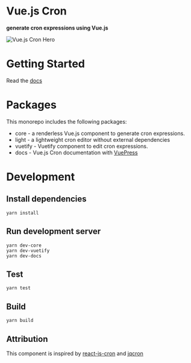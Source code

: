 # Vue.js Cron

**generate cron expressions using Vue.js**

![Vue.js Cron Hero](https://raw.githubusercontent.com/abichinger/vue-js-cron/main/assets/cron-light-hero.png)

# Getting Started

Read the [docs](https://abichinger.github.io/vue-js-cron/)

# Packages

This monorepo includes the following packages:

- core - a renderless Vue.js component to generate cron expressions.
- light - a lightweight cron editor without external dependencies
- vuetify - Vuetify component to edit cron expressions.
- docs - Vue.js Cron documentation with [VuePress](https://vuepress.vuejs.org/)

# Development

## Install dependencies
```
yarn install
```

## Run development server
```
yarn dev-core
yarn dev-vuetify
yarn dev-docs
```

## Test
```
yarn test
```

## Build
```
yarn build
```

## Attribution

This component is inspired by [react-js-cron](https://github.com/xrutayisire/react-js-cron) and [jqcron](https://github.com/arnapou/jqcron)
